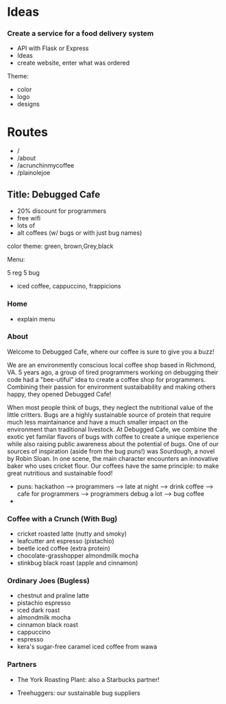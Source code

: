 # Ideas
### Create a service for a food delivery system
- API with Flask or Express
- Ideas
- create website, enter what was ordered

Theme:
- color
- logo
- designs 

# Routes
- /
- /about
- /acrunchinmycoffee
- /plainolejoe

## Title: Debugged Cafe
- 20% discount for programmers
- free wifi
- lots of 
- alt coffees (w/ bugs or with just bug names)


color theme: 
green, brown,Grey,black

Menu: 

5 reg
5 bug

- iced coffee, cappuccino, frappicions




### Home
- explain menu

### About

Welcome to Debugged Cafe, where our coffee is sure to give you a buzz! 

We are an environmently conscious local coffee shop based in Richmond, VA. 5 years ago, a group of tired programmers working on debugging their code had a "bee-utiful" idea to create a coffee shop for programmers. Combining their passion for environment sustaibability and making others happy, they opened Debugged Cafe!

When most people think of bugs, they neglect the nutritional value of the little critters. Bugs are a highly sustainable source of protein that require much less maintainance and have a much smaller impact on the environment than traditional livestock. At Debugged Cafe, we combine the exotic yet familar flavors of bugs with coffee to create a unique experience while also raising public awareness about the potential of bugs. One of our sources of inspiration (aside from the bug puns!) was Sourdough, a novel by Robin Sloan. In one scene, the main character encounters an innovative baker who uses cricket flour. Our coffees have the same principle: to make great nutritious and sustainable food! 

- puns: hackathon --> programmers --> late at night --> drink coffee --> cafe for programmers --> programmers debug a lot --> bug coffee
- 





### Coffee with a Crunch (With Bug)
- cricket roasted latte (nutty and smoky)
- leafcutter ant espresso (pistachio)
- beetle iced coffee (extra protein)
- chocolate-grasshopper almondmilk mocha
- stinkbug black roast (apple and cinnamon)

### Ordinary Joes (Bugless) 
- chestnut and praline latte
- pistachio espresso
- iced dark roast
- almondmilk mocha
- cinnamon black roast
- cappuccino
- espresso
- kera's sugar-free caramel iced coffee from wawa





### Partners 
- The York Roasting Plant: also a Starbucks partner! 

- Treehuggers: our sustainable bug suppliers


